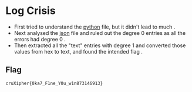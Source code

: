 # Log Crisis
- First tried to understand the [python](./grid_Search.py) file, but it didn't lead to much .
- Next analysed the [json](./output.json) file and ruled out the degree 0 entries as all the errors had degree 0 .
- Then extracted all the "text\" entries with degree 1 and converted those values from hex to text, and found the intended flag .
## Flag
```
cruXipher{0ka7_F1ne_Y0u_w1n873146913}
```

